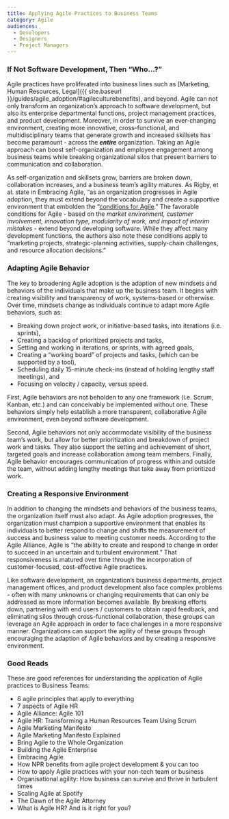 ```yaml
---
title: Applying Agile Practices to Business Teams
category: Agile
audiences:
  - Developers
  - Designers
  - Project Managers
---
```


### If Not Software Development, Then “Who…?”
Agile practices have proliferated into business lines such as [Marketing, Human Resources, Legal]({{ site.baseurl }}/guides/agile_adoption/#agileculturebenefits), and beyond. Agile can not only transform an organization’s approach to software development, but also its enterprise departmental functions, project management practices, and product development. Moreover, in order to survive an ever-changing environment, creating more innovative, cross-functional, and multidisciplinary teams that generate growth and increased skillsets has become paramount - across the _**entire**_ organization. Taking an Agile approach can boost self-organization and employee engagement among business teams while breaking organizational silos that present barriers to communication and collaboration.

As self-organization and skillsets grow, barriers are broken down, collaboration increases, and a business team’s agility matures. As Rigby, et al. state in Embracing Agile, “as an organization progresses in Agile adoption, they must extend beyond the vocabulary and create a supportive environment that embolden the “[conditions for Agile](https://hbr.org/2016/05/embracing-agile).” The favorable conditions for Agile - based on the *market environment, customer involvement, innovation type, modularity of work, and impact of interim mistakes* - extend beyond developing software. While they affect many development functions, the authors also note these conditions apply to “marketing projects, strategic-planning activities, supply-chain challenges, and resource allocation decisions.”

### Adapting Agile Behavior
The key to broadening Agile adoption is the adaption of new mindsets and behaviors of the individuals that make up the business team. It begins with creating visibility and transparency of work, systems-based or otherwise. Over time, mindsets change as individuals continue to adapt more Agile behaviors, such as:
* Breaking down project work, or initiative-based tasks, into iterations (i.e. sprints),
* Creating a backlog of prioritized projects and tasks,
* Setting and working in iterations, or sprints, with agreed goals,
* Creating a “working board” of projects and tasks, (which can be supported by a tool),
* Scheduling daily 15-minute check-ins (instead of holding lengthy staff meetings), and
* Focusing on velocity / capacity, versus speed.

First, Agile behaviors are not beholden to any one framework (i.e. Scrum, Kanban, etc.) and can conceivably be implemented without one. These behaviors simply help establish a more transparent, collaborative Agile environment, even beyond software development. 

Second, Agile behaviors not only accommodate visibility of the business team’s work, but allow for better prioritization and breakdown of project work and tasks. They also support the setting and achievement of short, targeted goals and increase collaboration among team members. Finally, Agile behavior encourages communication of progress within and outside the team, without adding lengthy meetings that take away from prioritized work.

### Creating a Responsive Environment
In addition to changing the mindsets and behaviors of the business teams, the organization itself must also adapt. As Agile adoption progresses, the organization must champion a supportive environment that enables its individuals to better respond to change and shifts the measurement of success and business value to meeting customer needs. According to the Agile Alliance, Agile is “the ability to create and respond to change in order to succeed in an uncertain and turbulent environment.” That responsiveness is matured over time through the incorporation of customer-focused, cost-effective Agile practices.

Like software development, an organization’s business departments, project management offices, and product development also face complex problems - often with many unknowns or changing requirements that can only be addressed as more information becomes available. By breaking efforts down, partnering with end users / customers to obtain rapid feedback, and eliminating silos through cross-functional collaboration, these groups can leverage an Agile approach in order to face challenges in a more responsive manner. Organizations can support the agility of these groups through encouraging the adaption of Agile behaviors and by creating a responsive environment.

### Good Reads
These are good references for understanding the application of Agile practices to Business Teams:
* 6 agile principles that apply to everything
* 7 aspects of Agile HR
* Agile Alliance: Agile 101
* Agile HR: Transforming a Human Resources Team Using Scrum
* Agile Marketing Manifesto
* Agile Marketing Manifesto Explained
* Bring Agile to the Whole Organization
* Building the Agile Enterprise
* Embracing Agile
* How NPR benefits from agile project development & you can too
* How to apply Agile practices with your non-tech team or business
* Organisational agility: How business can survive and thrive in turbulent times
* Scaling Agile at Spotify
* The Dawn of the Agile Attorney
* What is Agile HR? And is it right for you?

